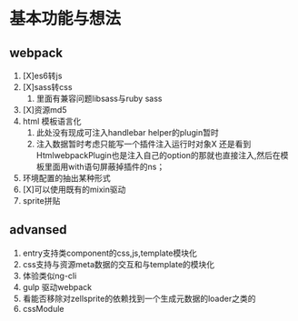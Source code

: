# 基本功能与想法

## webpack

1. [X]es6转js
1. [X]sass转css
    1. 里面有兼容问题libsass与ruby sass
1. [X]资源md5
1. html 模板语言化
    1. 此处没有现成可注入handlebar helper的plugin暂时
    1. 注入数据暂时考虑只能写一个插件注入运行时对象X 还是看到HtmlwebpackPlugin也是注入自己的option的那就也直接注入,然后在模板里面用with语句屏蔽掉插件的ns；
1. 环境配置的抽出某种形式
1. [X]可以使用既有的mixin驱动
1. sprite拼贴

## advansed

1. entry支持类component的css,js,template模块化
1. css支持与资源meta数据的交互和与template的模块化
1. 体验类似ng-cli
1. gulp 驱动webpack
1. 看能否移除对zellsprite的依赖找到一个生成元数据的loader之类的
1. cssModule